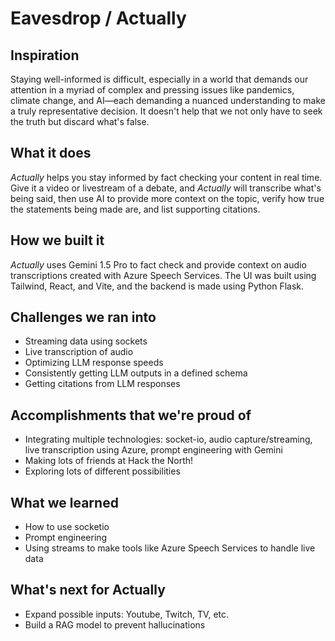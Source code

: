 # Eavesdrop / Actually

## Inspiration
Staying well-informed is difficult, especially in a world that demands our attention in a myriad of complex and pressing issues like pandemics, climate change, and AI—each demanding a nuanced understanding to make a truly representative decision. It doesn't help that we not only have to seek the truth but discard what's false.

## What it does
_Actually_ helps you stay informed by fact checking your content in real time. Give it a video or livestream of a debate, and _Actually_ will transcribe what's being said, then use AI to provide more context on the topic, verify how true the statements being made are, and list supporting citations.


## How we built it

_Actually_ uses Gemini 1.5 Pro to fact check and provide context on audio transcriptions created with Azure Speech Services. The UI was built using Tailwind, React, and Vite, and the backend is made using Python Flask.

## Challenges we ran into
- Streaming data using sockets
- Live transcription of audio
- Optimizing LLM response speeds
- Consistently getting LLM outputs in a defined schema 
- Getting citations from LLM responses

## Accomplishments that we're proud of
- Integrating multiple technologies: socket-io, audio capture/streaming, live transcription using Azure, prompt engineering with Gemini
- Making lots of friends at Hack the North!
- Exploring lots of different possibilities 

## What we learned
- How to use socketio
- Prompt engineering
- Using streams to make tools like Azure Speech Services to handle live data

## What's next for Actually
- Expand possible inputs: Youtube, Twitch, TV, etc.
- Build a RAG model to prevent hallucinations
